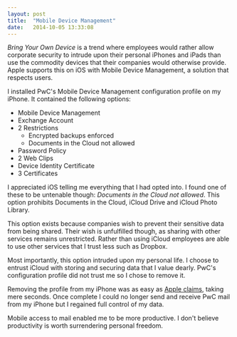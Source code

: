 ```yaml
---
layout: post
title:  "Mobile Device Management"
date:   2014-10-05 13:33:08
---
```


*Bring Your Own Device* is a trend where employees would rather allow corporate security to intrude upon their personal iPhones and iPads than use the commodity devices that their companies would otherwise provide.
Apple supports this on iOS with Mobile Device Management, a solution that respects users.

I installed PwC's Mobile Device Management configuration profile on my iPhone. It contained the following options:

- Mobile Device Management
- Exchange Account
- 2 Restrictions
    - Encrypted backups enforced
    - Documents in the Cloud not allowed
- Password Policy
- 2 Web Clips
- Device Identity Certificate
- 3 Certificates

I appreciated iOS telling me everything that I had opted into.
I found one of these to be untenable though: *Documents in the Cloud not allowed*.
This option prohibits Documents in the Cloud, iCloud Drive and iCloud Photo Library.

This option exists because companies wish to prevent their sensitive data from being shared.
Their wish is unfulfilled though, as sharing with other services remains unrestricted.
Rather than using iCloud employees are able to use other services that I trust less such as Dropbox.

Most importantly, this option intruded upon my personal life.
I choose to entrust iCloud with storing and securing data that I value dearly.
PwC's configuration profile did not trust me so I chose to remove it.

Removing the profile from my iPhone was as easy as [Apple claims][], taking mere seconds.
Once complete I could no longer send and receive PwC mail from my iPhone but I regained full control of my data.

[Apple claims]: https://www.apple.com/iphone/business/it/management.html

Mobile access to mail enabled me to be more productive.
I don't believe productivity is worth surrendering personal freedom.